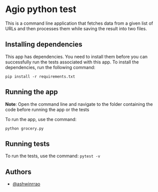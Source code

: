 
# Agio python test

This is a command line application that fetches data from a given list of URLs and then processes them while saving the result into two files.


## Installing dependencies
This app has dependencies. You need to install them before you can successfully run the tests associated with this app.
To install the dependencies, run the following command: 

```pip install -r requirements.txt```

## Running the app
**Note**: Open the command line and navigate to the folder containing the code before running the app or the tests

To run the app, use the command: 

```python grocery.py```
## Running tests
To run the tests, use the command:
```pytest -v```
## Authors

- [@ashwinrrao](https://www.github.com/ashwinrrao)

